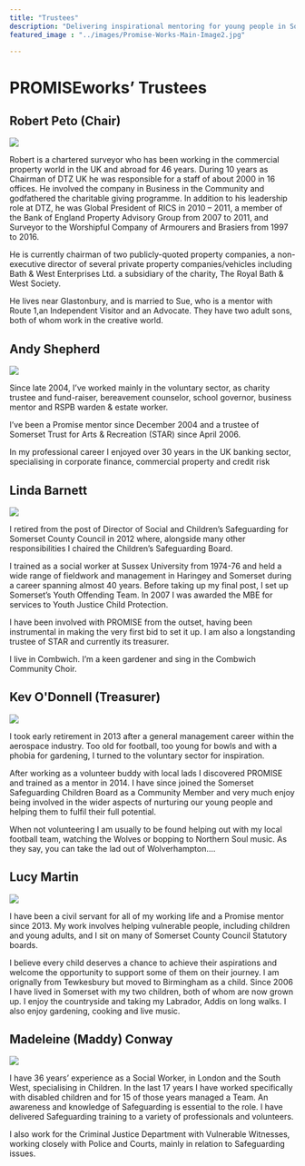 ```yaml
---
title: "Trustees"
description: "Delivering inspirational mentoring for young people in Somerset"
featured_image : "../images/Promise-Works-Main-Image2.jpg"

---
```

# PROMISEworks’ Trustees

## Robert Peto (Chair)
<img src="../images/Robert-Peto.jpg" style="width:auto"/>  

Robert is a chartered surveyor who has been working in the commercial property world in the UK and abroad for 46 years. During 10 years as Chairman of DTZ UK he was responsible for a staff of about 2000 in 16 offices. He involved the company in Business in the Community and godfathered the charitable giving programme. In addition to his leadership role at DTZ, he was Global President of RICS in 2010 – 2011, a member of the Bank of England Property Advisory Group from 2007 to 2011, and Surveyor to the Worshipful Company of Armourers and Brasiers from 1997 to 2016.

He is currently chairman of two publicly-quoted property companies, a non-executive director of several private property companies/vehicles including Bath & West Enterprises Ltd. a subsidiary of the charity, The Royal Bath & West Society.

He lives near Glastonbury, and is married to Sue, who is a mentor with Route 1,an Independent Visitor and an Advocate. They have two adult sons, both of whom work in the creative world.  

## Andy Shepherd
<img src="../images/Andy-Shepherd-300x271.jpg" style="width:auto"/>

Since late 2004, I’ve worked mainly in the voluntary sector, as charity trustee and fund-raiser, bereavement counselor, school governor, business mentor and RSPB warden & estate worker.

I’ve been a Promise mentor since December 2004 and a trustee of Somerset Trust for Arts & Recreation (STAR) since April 2006.

In my professional career I enjoyed over 30 years in the UK banking sector, specialising in corporate finance, commercial property and credit risk

## Linda Barnett
<img src="../images/Linda-Barnett-275x300.jpg" style="width:auto"/>

I retired from the post of Director of Social and Children’s Safeguarding for Somerset County Council in 2012 where, alongside many other responsibilities I chaired the Children’s Safeguarding Board.

I trained as a social worker at Sussex University from 1974-76 and held a wide range of fieldwork and management in Haringey and Somerset during a career spanning almost 40 years. Before taking up my final post, I set up Somerset’s Youth Offending Team.  In 2007 I was awarded the MBE for services to Youth Justice Child Protection.

I have been involved with PROMISE from the outset, having been instrumental in making the very first bid to set it up. I am also a longstanding trustee of STAR and currently its treasurer.

I live in Combwich.  I’m a keen gardener and sing in the Combwich Community Choir.

## Kev O'Donnell (Treasurer)
<img src="../images/Kev-ODonnell-300x280.jpg" style="width:auto"/>

I took early retirement in 2013 after a general management career within the aerospace industry.  Too old for football, too young for bowls  and with a phobia for gardening, I turned to the voluntary sector for inspiration.

After working as a volunteer buddy with local lads I discovered PROMISE and trained as a mentor in 2014.  I have since joined the Somerset Safeguarding Children Board as a Community Member and very much enjoy being involved in the wider aspects of nurturing our young people and helping them  to fulfil their full potential.

When not volunteering I am usually to be found helping out with my local football team, watching the Wolves or bopping to Northern Soul music.  As they say, you can take the lad out of Wolverhampton….

## Lucy Martin
<img src="../images/lucy-martin-295x300.jpg" style="width:auto"/>

I have been a civil servant for all of my working life and a Promise mentor since 2013. My work involves helping vulnerable people, including children and young adults, and I sit on many of Somerset County Council Statutory boards.

I believe every child deserves a chance to achieve their aspirations and welcome the opportunity to support some of them on their journey. I am orignally from Tewkesbury but moved to Birmingham as a child. Since 2006 I have lived in Somerset with my two children, both of whom are now grown up. I enjoy the countryside and taking my Labrador, Addis on long walks.  I also enjoy gardening, cooking and live music.

## Madeleine (Maddy) Conway
<img src="../images/Maddy-Conway-300x257.jpg" style="width:auto"/>

I have 36 years’ experience as a Social Worker, in London and the South West, specialising in Children. In the last 17 years I have worked specifically with disabled children and for 15 of those years managed a Team. An awareness and knowledge of Safeguarding is essential to the role.  I have delivered Safeguarding training to a variety of professionals and volunteers.

I also work for the Criminal Justice Department with Vulnerable Witnesses, working closely with Police and Courts, mainly in relation to Safeguarding issues.
